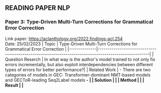 ## READING PAPER NLP
### Paper 3: Type-Driven Multi-Turn Corrections for Grammatical Error Correction
Link paper: https://aclanthology.org/2022.findings-acl.254 \
Date: 25/02/2023
| Topic        |          Type-Driven Multi-Turn Corrections for Grammatical Error Correction          |
|--------------|--------------------------------------------------------------------------------------------------------|
| Question Reserch   | In what way is the author's model trained to not only fix errors incrementally, but also exploit interdependencies between different types of errors for better performance?|
| Related Work |  - There are two categories of models in GEC: Transformer-dominant NMT-based models and GECToR-leading Seq2Label models <b/> - |
| Solution     |   |
| Method       | |
| Result       | |

